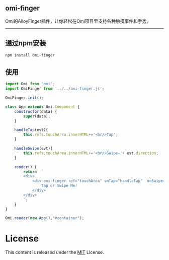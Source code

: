 ﻿## omi-finger

Omi的AlloyFinger插件，让你轻松在Omi项目里支持各种触摸事件和手势。

---

## 通过npm安装 

``` js
npm install omi-finger
```

## 使用

```js
import Omi from 'omi';
import OmiFinger from '../../omi-finger.js';

OmiFinger.init();

class App extends Omi.Component {
    constructor(data) {
        super(data);
    }

    handleTap(evt){
        this.refs.touchArea.innerHTML+='<br/>Tap';
    }

    handleSwipe(evt){
        this.refs.touchArea.innerHTML+='<br/>Swipe-'+ evt.direction;
    }

    render() {
        return  `
        <div>
            <div omi-finger ref="touchArea" onTap="handleTap"  onSwipe="handleSwipe" >
                Tap or Swipe Me!
            </div>
        </div>
        `;
    }
}

Omi.render(new App(),"#container");
```


# License
This content is released under the [MIT](http://opensource.org/licenses/MIT) License.
